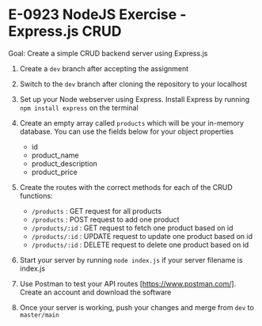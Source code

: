 # E-0923 NodeJS Exercise - Express.js CRUD

Goal: Create a simple CRUD backend server using Express.js

1. Create a `dev` branch after accepting the assignment
2. Switch to the `dev` branch after cloning the repository to your localhost
3. Set up your Node webserver using Express. Install Express by running `npm install express` on the terminal
4. Create an empty array called `products` which will be your in-memory database. You can use the fields below for your object properties

    - id
    - product_name
    - product_description
    - product_price

6. Create the routes with the correct methods for each of the CRUD functions:

    - `/products` : GET request for all products
    - `/products` : POST request to add one product
    - `/products/:id` : GET request to fetch one product based on id
    - `/products/:id` : UPDATE request to update one product based on id
    - `/products/:id` : DELETE request to delete one product based on id

7. Start your server by running `node index.js` if your server filename is index.js
8. Use Postman to test your API routes [https://www.postman.com/]. Create an account and download the software
9. Once your server is working, push your changes and merge from `dev` to `master/main`
